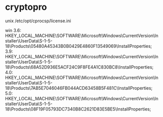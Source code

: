 # cryptopro

unix
/etc/opt/cprocsp/license.ini

win
3.6: HKEY_LOCAL_MACHINE\SOFTWARE\Microsoft\Windows\CurrentVersion\Installer\UserData\S-1-5-18\Products\05480A45343B0B0429E4860F13549069\InstallProperties;
3.9: HKEY_LOCAL_MACHINE\SOFTWARE\Microsoft\Windows\CurrentVersion\Installer\UserData\S-1-5-18\Products\68A52D936E5ACF24C9F8FE4A1C830BC8\InstallProperties;
4.0: HKEY_LOCAL_MACHINE\SOFTWARE\Microsoft\Windows\CurrentVersion\Installer\UserData\S-1-5-18\Products\7AB5E7046046FB044ACD63458B5F481C\InstallProperties;
5.0: HKEY_LOCAL_MACHINE\SOFTWARE\Microsoft\Windows\CurrentVersion\Installer\UserData\S-1-5-18\Products\08F19F05793DC7340B8C2621D83E5BE5\InstallProperties;

